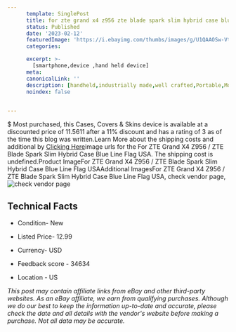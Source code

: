 ```yaml
---
      template: SinglePost
      title: for zte grand x4 z956 zte blade spark slim hybrid case blue line flag usa
      status: Published
      date: '2023-02-12'
      featuredImage: 'https://i.ebayimg.com/thumbs/images/g/U1QAAOSw-VtbBy-s/s-l225.jpg'
      categories: 

      excerpt: >-
        [smartphone,device ,hand held device]
      meta:
      canonicalLink: ''
      description: [handheld,industrially made,well crafted,Portable,Mobile,Compact,Convenient,Lightweight,Maneuverable,Man-portable,Miniature,Carriable,Hand-held,Light,Holdable,Transportable,Mobile device,Pocket-sized,On-the-go,Wireless,Cordless,Compact size,Convenient size, smartphone,device ,hand held device]
      noindex: false

        
---
```

$
    Most purchased, this Cases, Covers & Skins device is available at a discounted price of 11.5611 after a 11% discount and has a rating of 3 as of the time this blog was written.Learn More about the shipping costs and additional by [Clicking Here](https://www.ebay.com/itm/273235069968?hash=item3f9e144c10%3Ag%3AU1QAAOSw-VtbBy-s&mkevt=1&mkcid=1&mkrid=711-53200-19255-0&campid=%253CePNCampaignId%253E&customid=%253CreferenceId%253E&toolid=10049)image urls for the For ZTE Grand X4 Z956 / ZTE Blade Spark Slim Hybrid Case Blue Line Flag USA. The shipping cost is undefined.Product ImageFor ZTE Grand X4 Z956 / ZTE Blade Spark Slim Hybrid Case Blue Line Flag USAAdditional ImagesFor ZTE Grand X4 Z956 / ZTE Blade Spark Slim Hybrid Case Blue Line Flag USA, check vendor page, ![check vendor page](https://origin-galleryplus.ebayimg.com/ws/web/273235069968_2_0_1/225x225.jpg,https://origin-galleryplus.ebayimg.com/ws/web/273235069968_3_0_1/225x225.jpg,https://origin-galleryplus.ebayimg.com/ws/web/273235069968_4_0_1/225x225.jpg,https://origin-galleryplus.ebayimg.com/ws/web/273235069968_5_0_1/225x225.jpg,https://origin-galleryplus.ebayimg.com/ws/web/273235069968_6_0_1/225x225.jpg)
    
    

 ## Technical Facts 



     
      

 - Condition- New 


      

 - Listed Price- 12.99 


      

 - Currency- USD 


      

 - Feedback score - 34634 


      

 - Location - US 


      
      

 *_This post may contain affiliate links from eBay and other third-party websites. As an eBay affiliate, we earn from qualifying purchases. Although we do our best to keep the information up-to-date and accurate, please check the date and all details with the vendor's website before making a purchase. Not all data may be accurate._*



    
    
    
    
    